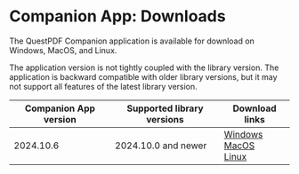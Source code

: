 # Companion App: Downloads

The QuestPDF Companion application is available for download on Windows, MacOS, and Linux.

The application version is not tightly coupled with the library version. The application is backward compatible with older library versions, but it may not support all features of the latest library version.


| Companion App version | Supported library versions | Download links                                                                                                                                                                                                                                                                                                                               |
|-----------------------|------------------------|----------------------------------------------------------------------------------------------------------------------------------------------------------------------------------------------------------------------------------------------------------------------------------------------------------------------------------------------|
| 2024.10.6             | 2024.10.0 and newer    | [Windows](https://github.com/QuestPDF/QuestPDF/releases/download/2024.10/QuestPDF.Companion.2024.10.6.exe) <br/> [MacOS](https://github.com/QuestPDF/QuestPDF/releases/download/2024.10/QuestPDF.Companion.2024.10.6.app.zip) <br/> [Linux](https://github.com/QuestPDF/QuestPDF/releases/download/2024.10/QuestPDF.Companion.2024.10.6.deb) |
